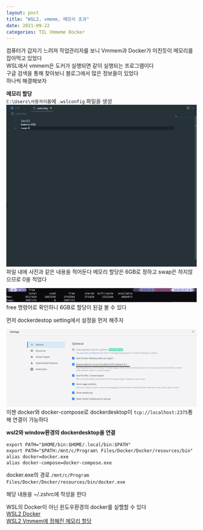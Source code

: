 ```yaml
---
layout: post
title: "WSL2, vmeme, 메모리 초과"
date: 2021-09-22
categories: TIL Vmmeme Docker
---
```


컴퓨터가 갑자기 느려져 작업관리자를 보니 Vmmem과 Docker가 미친듯이 메모리를 잡아먹고 있었다  
WSL애서 vmmem은 도커가 실행되면 같이 실행되는 프로그램이다  
구글 검색을 통해 찾아보니 블로그에서 많은 정보들이 있었다  
하나씩 해결해보자

**메모리 할당**  
`C:\Users\사용자이름`에 `.wslconfig` 파일을 생성
![](https://raw.githubusercontent.com/Action2theFuture/Action2theFuture.github.io/main/_posts/Images/wslconfig.png)
파일 내에 사진과 같은 내용을 적어둔다
메모리 할당은 6GB로 정하고 swap은 하지않으므로 0을 적었다

![](https://raw.githubusercontent.com/Action2theFuture/Action2theFuture.github.io/main/_posts/Images/wslconfig2.png)
free 명령어로 확인하니 6GB로 할당이 된걸 볼 수 있다

먼저 dockerdestop setting에서 설정을 먼저 해주자

![](https://raw.githubusercontent.com/Action2theFuture/Action2theFuture.github.io/main/_posts/Images/dockerdesktop.png)
이젠 docker와 docker-compose로 dockerdesktop이 `tcp://localhost:2375`통해 연결이 가능하다

**wsl2와 window환경의 dockerdesktop을 연결**

```
export PATH="$HOME/bin:$HOME/.local/bin:$PATH"
export PATH="$PATH:/mnt/c/Program\ Files/Docker/Docker/resources/bin"
alias docker=docker.exe
alias docker-compose=docker-compose.exe
```

docker.exe의 경로
`/mnt/c/Program Files/Docker/Docker/resources/bin/docker.exe`

해당 내용을 ~/.zshrc에 작성을 한다

WSL의 Docker이 아닌 윈도우환경의 docker를 실핼할 수 있다  
[WSL2 Docker](https://codeac.tistory.com/126)  
[WSL2 Vmmem에 정해진 메모리 할당](https://meaownworld.tistory.com/160)
